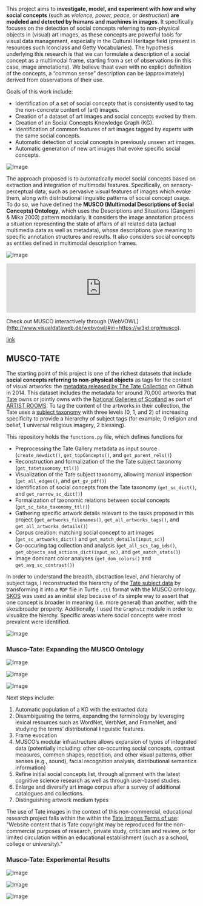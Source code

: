 This project aims to **investigate, model, and experiment with how and why social concepts** (such as *violence, power, peace*, or *destruction*) **are modeled and detected by humans and machines in images**. It specifically focuses on the detection of social concepts referring to non-physical objects in (visual) art images, as these concepts are powerful tools for visual data management, especially in the Cultural Heritage field (present in resources such Iconclass and Getty Vocabularies). The hypothesis underlying this research is that we can formulate a description of a social concept as a multimodal frame, starting from a set of observations (in this case, image annotations). We believe thaat even with no explicit definition of the concepts,  a “common sense” description can be (approximately) derived from observations of their use.

Goals of this work include:
* Identification of a set of social concepts that is consistently used to tag the non-concrete content of (art) images.
* Creation of a dataset of art images and social concepts evoked by them.
* Creation of an Social Concepts Knowledge Graph (KG).
* Identification of common features of art images tagged by experts with the same social concepts.
* Automatic detection of social concepts in previously unseen art images.
* Automatic generation of new art images that evoke specific social concepts.


![Image](https://delfimpandiani.github.io/musco/images/reducedapproach.png)


The approach proposed is to automatically model social concepts based on extraction and integration of multimodal features. Specifically, on sensory-perceptual data, such as pervasive visual features of images which evoke them, along with distributional linguistic patterns of social concept usage. To do so, we have defined the **MUSCO (Multimodal Descriptions of Social Concepts) Ontology**, which uses the Descriptions and Situations (Gangemi & Mika 2003) pattern modularly. It considers the image annotation process a situation representing the state of affairs of all related data (actual multimedia data as well as metadata), whose descriptions give meaning to specific annotation structures and results. It also considers social concepts as entities defined in multimodal description frames. 

![Image](https://delfimpandiani.github.io/musco/images/T_Box_0.png)

<iframe src="https://www.visualdataweb.de/webvowl/#iri=https://w3id.org/musco" style="width: 500px; height: 130px; border: 0px"></iframe>

Check out MUSCO interactively through [WebVOWL] (http://www.visualdataweb.de/webvowl/#iri=https://w3id.org/musco).

[link](![Image](https://delfimpandiani.github.io/musco/images/webvowl.png))

## MUSCO-TATE

The starting point of this project is one of the richest datasets that include **social concepts referring to non-physical objects** as tags for the content of visual artworks: the [metadata released by The Tate Collection](https://github.com/tategallery/collection) on Github in 2014. This dataset includes the metadata for around 70,000 artworks that [Tate](http://www.tate.org.uk/) owns or jointly owns with the [National Galleries of Scotland](http://www.nationalgalleries.org) as part of [ARTIST ROOMS](http://www.tate.org.uk/artist-rooms). To tag the content of the artworks in their collection, the Tate uses a [subject taxonomy](https://github.com/tategallery/collection/tree/master/processed/subjects) with three levels (0, 1, and 2) of increasing specificity to provide a hierarchy of subject tags (for example; 0 religion and belief, 1 universal religious imagery, 2 blessing). 

This repository holds the `functions.py` file, which defines functions for 

- Preprocessing the Tate Gallery metadata as input source (`create_newdict()`, `get_topConcepts()`, and `get_parent_rels()`)
- Reconstruction and formalization of the the Tate subject taxonomy (`get_tatetaxonomy_ttl()`)
- Visualization of the Tate subject taxonomy, allowing manual inspection (`get_all_edges()`, and `get_gv_pdf()`)
- Identification of social concepts from the Tate taxonomy (`get_sc_dict()`, and `get_narrow_sc_dict()`)
- Formalization of taxonomic relations between social concepts (`get_sc_tate_taxonomy_ttl()`)
- Gathering specific artwork details relevant to the tasks proposed in this project (`get_artworks_filenames()`, `get_all_artworks_tags()`, and `get_all_artworks_details()`)
- Corpus creation: matching social concept to art images (`get_sc_artworks_dict()` and `get_match_details(input_sc)`)
- Co-occuring tag collection and analysis (`get_all_scs_tag_ids()`, `get_objects_and_actions_dict(input_sc)`, and `get_match_stats()`)
- Image dominant color analyses (`get_dom_colors()` and `get_avg_sc_contrast()`)

In order to understand the breadth, abstraction level, and hierarchy of subject tags, I reconstructed the hierarchy of the [Tate subject data](https://github.com/tategallery/collection/tree/master/processed/subjects) by transforming it into a `RDF` file in Turtle `.ttl` format with the MUSCO ontology. [SKOS](https://www.w3.org/TR/skos-primer/#sechierarchy) was used as an initial step because of its simple way to assert that one concept is broader in meaning (i.e. more general) than another, with the skos:broader property. Additionally, I used the `Graphviz` module in order to visualize the hierchy. Specific areas where social concepts were most prevalent were identified.

![Image](https://delfimpandiani.github.io/musco/images/aareas.png)


### Musco-Tate: Expanding the MUSCO Ontology

![Image](https://delfimpandiani.github.io/musco/images/T_Box_1.png)

![Image](https://delfimpandiani.github.io/musco/images/T_BOx_addition.png)

![Image](https://delfimpandiani.github.io/musco/images/A_Box.png)


Next steps include:
1. Automatic population of a KG with the extracted data
2. Disambiguating the terms, expanding the terminology by leveraging lexical resources such as WordNet, VerbNet, and FrameNet, and studying the terms’ distributional linguistic features.
3. Frame evocation
4. MUSCO’s modular infrastructure allows expansion of types of integrated data (potentially including: other co-occurring social concepts, contrast measures, common shapes, repetition, and other visual patterns, other senses (e.g., sound), facial recognition analysis, distributional semantics information)
5. Refine initial social concepts list, through alignment with the latest cognitive science research as well as through user-based studies.
6. Enlarge and diversify art image corpus after a survey of additional catalogues and collections.
7. Distinguishing artwork medium types

The use of Tate images in the context of this non-commercial, educational research project falls within the within the [Tate Images Terms of use](https://www.tate.org.uk/about-us/policies-and-procedures/website-terms-use): "Website content that is Tate copyright may be reproduced for the non-commercial purposes of research, private study, criticism and review, or for limited circulation within an educational establishment (such as a school, college or university)."

### Musco-Tate: Experimental Results

![Image](https://delfimpandiani.github.io/musco/images/wordclouds.png)

![Image](https://delfimpandiani.github.io/musco/images/cpcons.png)

![Image](https://delfimpandiani.github.io/musco/images/cphor.png)
